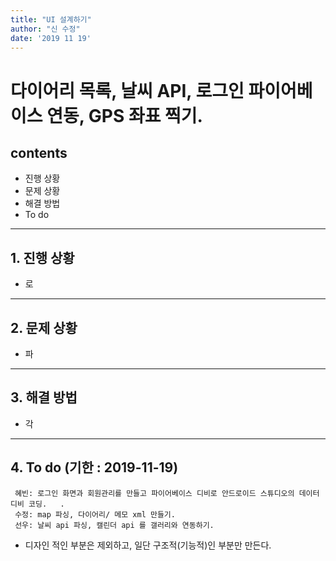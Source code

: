 ```yaml
---
title: "UI 설계하기"
author: "신 수정"
date: '2019 11 19'
---
```


다이어리 목록, 날씨 API, 로그인 파이어베이스 연동, GPS 좌표 찍기.
=========================

contents
---------------
+ 진행 상황
+ 문제 상황
+ 해결 방법
+ To do

* * *
## 1. 진행 상황
- 로
* * *
## 2. 문제 상황
- 파

* * *
## 3. 해결 방법
- 각


* * *
## 4. To do (기한 : 2019-11-19)
     혜빈: 로그인 화면과 회원관리를 만들고 파이어베이스 디비로 안드로이드 스튜디오의 데이터 디비 코딩.   .
     수정: map 파싱, 다이어리/ 메모 xml 만들기.
     선우: 날씨 api 파싱, 캘린더 api 를 갤러리와 연동하기.
     
* 디자인 적인 부분은 제외하고, 일단 구조적(기능적)인 부분만 만든다.
     
